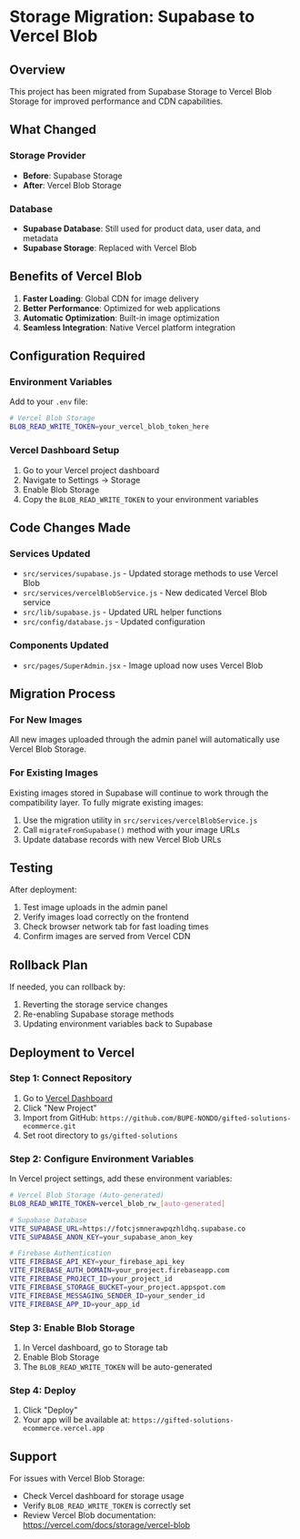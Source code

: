 # Storage Migration: Supabase to Vercel Blob

## Overview
This project has been migrated from Supabase Storage to Vercel Blob Storage for improved performance and CDN capabilities.

## What Changed

### Storage Provider
- **Before**: Supabase Storage
- **After**: Vercel Blob Storage

### Database
- **Supabase Database**: Still used for product data, user data, and metadata
- **Supabase Storage**: Replaced with Vercel Blob

## Benefits of Vercel Blob

1. **Faster Loading**: Global CDN for image delivery
2. **Better Performance**: Optimized for web applications
3. **Automatic Optimization**: Built-in image optimization
4. **Seamless Integration**: Native Vercel platform integration

## Configuration Required

### Environment Variables
Add to your `.env` file:
```bash
# Vercel Blob Storage
BLOB_READ_WRITE_TOKEN=your_vercel_blob_token_here
```

### Vercel Dashboard Setup
1. Go to your Vercel project dashboard
2. Navigate to Settings → Storage
3. Enable Blob Storage
4. Copy the `BLOB_READ_WRITE_TOKEN` to your environment variables

## Code Changes Made

### Services Updated
- `src/services/supabase.js` - Updated storage methods to use Vercel Blob
- `src/services/vercelBlobService.js` - New dedicated Vercel Blob service
- `src/lib/supabase.js` - Updated URL helper functions
- `src/config/database.js` - Updated configuration

### Components Updated
- `src/pages/SuperAdmin.jsx` - Image upload now uses Vercel Blob

## Migration Process

### For New Images
All new images uploaded through the admin panel will automatically use Vercel Blob Storage.

### For Existing Images
Existing images stored in Supabase will continue to work through the compatibility layer. 
To fully migrate existing images:

1. Use the migration utility in `src/services/vercelBlobService.js`
2. Call `migrateFromSupabase()` method with your image URLs
3. Update database records with new Vercel Blob URLs

## Testing

After deployment:
1. Test image uploads in the admin panel
2. Verify images load correctly on the frontend
3. Check browser network tab for fast loading times
4. Confirm images are served from Vercel CDN

## Rollback Plan

If needed, you can rollback by:
1. Reverting the storage service changes
2. Re-enabling Supabase storage methods
3. Updating environment variables back to Supabase

## Deployment to Vercel

### Step 1: Connect Repository
1. Go to [Vercel Dashboard](https://vercel.com/dashboard)
2. Click "New Project"
3. Import from GitHub: `https://github.com/BUPE-NONDO/gifted-solutions-ecommerce.git`
4. Set root directory to `gs/gifted-solutions`

### Step 2: Configure Environment Variables
In Vercel project settings, add these environment variables:

```bash
# Vercel Blob Storage (Auto-generated)
BLOB_READ_WRITE_TOKEN=vercel_blob_rw_[auto-generated]

# Supabase Database
VITE_SUPABASE_URL=https://fotcjsmnerawpqzhldhq.supabase.co
VITE_SUPABASE_ANON_KEY=your_supabase_anon_key

# Firebase Authentication
VITE_FIREBASE_API_KEY=your_firebase_api_key
VITE_FIREBASE_AUTH_DOMAIN=your_project.firebaseapp.com
VITE_FIREBASE_PROJECT_ID=your_project_id
VITE_FIREBASE_STORAGE_BUCKET=your_project.appspot.com
VITE_FIREBASE_MESSAGING_SENDER_ID=your_sender_id
VITE_FIREBASE_APP_ID=your_app_id
```

### Step 3: Enable Blob Storage
1. In Vercel dashboard, go to Storage tab
2. Enable Blob Storage
3. The `BLOB_READ_WRITE_TOKEN` will be auto-generated

### Step 4: Deploy
1. Click "Deploy"
2. Your app will be available at: `https://gifted-solutions-ecommerce.vercel.app`

## Support

For issues with Vercel Blob Storage:
- Check Vercel dashboard for storage usage
- Verify `BLOB_READ_WRITE_TOKEN` is correctly set
- Review Vercel Blob documentation: https://vercel.com/docs/storage/vercel-blob
